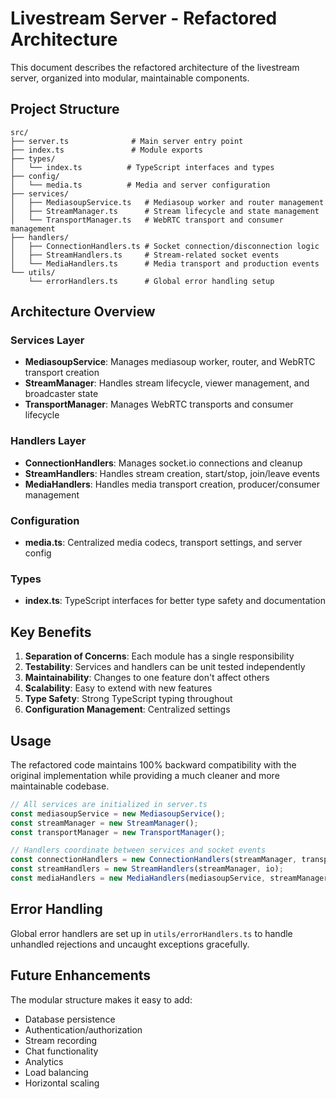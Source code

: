 # Livestream Server - Refactored Architecture

This document describes the refactored architecture of the livestream server, organized into modular, maintainable components.

## Project Structure

```
src/
├── server.ts              # Main server entry point
├── index.ts               # Module exports
├── types/
│   └── index.ts          # TypeScript interfaces and types
├── config/
│   └── media.ts          # Media and server configuration
├── services/
│   ├── MediasoupService.ts   # Mediasoup worker and router management
│   ├── StreamManager.ts      # Stream lifecycle and state management
│   └── TransportManager.ts   # WebRTC transport and consumer management
├── handlers/
│   ├── ConnectionHandlers.ts # Socket connection/disconnection logic
│   ├── StreamHandlers.ts     # Stream-related socket events
│   └── MediaHandlers.ts      # Media transport and production events
└── utils/
    └── errorHandlers.ts      # Global error handling setup
```

## Architecture Overview

### Services Layer
- **MediasoupService**: Manages mediasoup worker, router, and WebRTC transport creation
- **StreamManager**: Handles stream lifecycle, viewer management, and broadcaster state
- **TransportManager**: Manages WebRTC transports and consumer lifecycle

### Handlers Layer
- **ConnectionHandlers**: Manages socket.io connections and cleanup
- **StreamHandlers**: Handles stream creation, start/stop, join/leave events
- **MediaHandlers**: Handles media transport creation, producer/consumer management

### Configuration
- **media.ts**: Centralized media codecs, transport settings, and server config

### Types
- **index.ts**: TypeScript interfaces for better type safety and documentation

## Key Benefits

1. **Separation of Concerns**: Each module has a single responsibility
2. **Testability**: Services and handlers can be unit tested independently
3. **Maintainability**: Changes to one feature don't affect others
4. **Scalability**: Easy to extend with new features
5. **Type Safety**: Strong TypeScript typing throughout
6. **Configuration Management**: Centralized settings

## Usage

The refactored code maintains 100% backward compatibility with the original implementation while providing a much cleaner and more maintainable codebase.

```typescript
// All services are initialized in server.ts
const mediasoupService = new MediasoupService();
const streamManager = new StreamManager();
const transportManager = new TransportManager();

// Handlers coordinate between services and socket events
const connectionHandlers = new ConnectionHandlers(streamManager, transportManager, io);
const streamHandlers = new StreamHandlers(streamManager, io);
const mediaHandlers = new MediaHandlers(mediasoupService, streamManager, transportManager);
```

## Error Handling

Global error handlers are set up in `utils/errorHandlers.ts` to handle unhandled rejections and uncaught exceptions gracefully.

## Future Enhancements

The modular structure makes it easy to add:
- Database persistence
- Authentication/authorization
- Stream recording
- Chat functionality
- Analytics
- Load balancing
- Horizontal scaling
